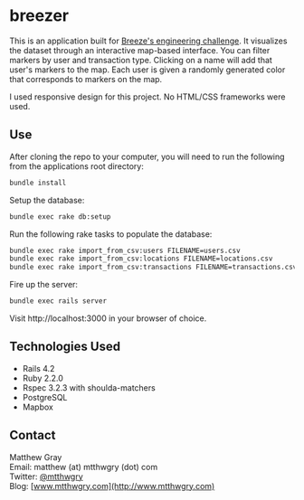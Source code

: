 # breezer
This is an application built for [Breeze's engineering challenge](http://www.github.com/joinbreeze/map-challenge). It visualizes the dataset through an interactive map-based interface. You can filter markers by user and transaction type. Clicking on a name will add that user's markers to the map. Each user is given a randomly generated color that corresponds to markers on the map.

I used responsive design for this project. No HTML/CSS frameworks were used.

## Use
After cloning the repo to your computer, you will need to run the following from the applications root directory:
```bash
bundle install
```
Setup the database:
```bash
bundle exec rake db:setup
```
Run the following rake tasks to populate the database:
```bash
bundle exec rake import_from_csv:users FILENAME=users.csv
bundle exec rake import_from_csv:locations FILENAME=locations.csv
bundle exec rake import_from_csv:transactions FILENAME=transactions.csv
```
Fire up the server:
```bash
bundle exec rails server
```
Visit http://localhost:3000 in your browser of choice.

## Technologies Used
- Rails 4.2
- Ruby 2.2.0
- Rspec 3.2.3 with shoulda-matchers
- PostgreSQL
- Mapbox

## Contact
Matthew Gray  
Email: matthew (at) mtthwgry (dot) com  
Twitter: [@mtthwgry](http://twitter.com/mtthwgry)  
Blog: [www.mtthwgry.com](http://www.mtthwgry.com)  
